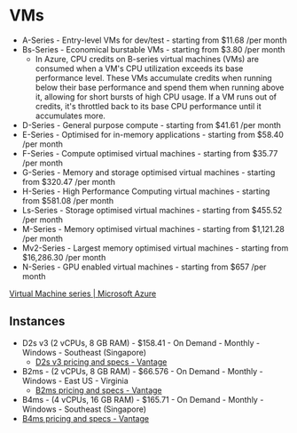 # VMs

- A-Series - Entry-level VMs for dev/test - starting from $11.68 /per month
- Bs-Series - Economical burstable VMs - starting from $3.80 /per month
	- In Azure, CPU credits on B-series virtual machines (VMs) are consumed when a VM's CPU utilization exceeds its base performance level. These VMs accumulate credits when running below their base performance and spend them when running above it, allowing for short bursts of high CPU usage. If a VM runs out of credits, it's throttled back to its base CPU performance until it accumulates more.
- D-Series - General purpose compute - starting from $41.61 /per month
- E-Series - Optimised for in-memory applications - starting from $58.40 /per month
- F-Series - Compute optimised virtual machines - starting from $35.77 /per month
- G-Series - Memory and storage optimised virtual machines - starting from $320.47 /per month
- H-Series - High Performance Computing virtual machines - starting from $581.08 /per month
- Ls-Series - Storage optimised virtual machines - starting from $455.52 /per month
- M-Series - Memory optimised virtual machines - starting from $1,121.28 /per month
- Mv2-Series - Largest memory optimised virtual machines - starting from $16,286.30 /per month
- N-Series - GPU enabled virtual machines - starting from $657 /per month

[Virtual Machine series \| Microsoft Azure](https://azure.microsoft.com/en-in/pricing/details/virtual-machines/series/?cdn=disable)

## Instances

- D2s v3 (2 vCPUs, 8 GB RAM) - $158.41 - On Demand - Monthly - Windows - Southeast (Singapore)
	- [D2s v3 pricing and specs - Vantage](https://instances.vantage.sh/azure/vm/d2s-v3?duration=monthly&region=asia-pacific-southeast&platform=windows)
- B2ms - (2 vCPUs, 8 GB RAM) - $66.576 - On Demand - Monthly - Windows - East US - Virginia
	- [B2ms pricing and specs - Vantage](https://instances.vantage.sh/azure/vm/b2ms?duration=monthly&platform=windows&region=us-east)
- B4ms - (4 vCPUs, 16 GB RAM) - $165.71 - On Demand - Monthly - Windows - Southeast (Singapore)
- [B4ms pricing and specs - Vantage](https://instances.vantage.sh/azure/vm/b4ms?region=asia-pacific-southeast&platform=windows&duration=monthly)


